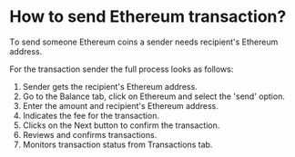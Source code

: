# How to send Ethereum transaction?

Тo send someone Ethereum coins a sender needs recipient's Ethereum address.

For the transaction sender the full process looks as follows:

1. Sender gets the recipient's Ethereum address.
2. Go to the Balance tab, click on Ethereum and select the 'send' option.
3. Enter the amount and recipient's Ethereum address.
4. Indicates the fee for the transaction.
5. Clicks on the Next button to confirm the transaction.
6. Reviews and confirms transactions.
7. Monitors transaction status from Transactions tab.
